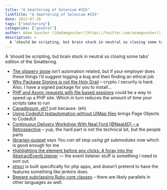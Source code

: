 ```yaml
---
title: "A Smattering of Selenium #155"
linkTitle: "A Smattering of Selenium #155"
date: 2013-07-28
tags: ["smattering"]
categories: ["general"]
author: Adam Goucher ([@adamgoucher](https://twitter.com/adamgoucher))
description: >
  A ‘should be scripting, but brain stuck in neutral so closing some tabs’ edition of the Smattering.
---
```



A ‘should be scripting, but brain stuck in neutral so closing some tabs’ edition of the Smattering.

*   [The slippery slope](http://www.90percentofeverything.com/2013/07/23/the-slippery-slope/) isn’t automation related, but if your employer does these things I’d suggest logging a bug and then finding an ethical job
*   [Why Package Signing is not the Holy Grail](https://caremad.io/blog/packaging-signing-not-holy-grail/) – crypto / security is hard. Also, I have a signed package for you to install…
*   [PHP and Async requests with file based sessions](http://blog.preinheimer.com/index.php?/archives/416-PHP-and-Async-requests-with-file-based-sessions.html) could be a way to speed up a PHP site. Which in turn reduces the amount of time your scripts take to run
*   [Canadipsum, eh?](http://canadipsum.com/) just because. (eh)
*   [Using CodedUI testautomation without UIMap files](http://blogs.infosupport.com/using-codedui-testautomation-without-uimap-files/) brings Page Objects to CodedUI
*   [Continuous Delivery Workshop With Neal Ford (@Neal4D) – a Retrospective](http://blog.matthewskelton.net/2013/07/22/continuous-delivery-workshop-with-neal-ford-neal4d-a-retrospective/) – yup, the hard part is not the technical bit, but the people parts
*   [librarian-puppet](http://librarian-puppet.com/) says _You can all stop using git submodules now_ which is good enough for me
*   [Highlighting the element before any clicks: A foray into the AbstractEventListener](http://swdandruby.wordpress.com/2013/07/26/highlighting-the-element-before-any-clicks-a-foray-into-the-abstracteventlistener/) — the event listener stuff is something I need to sort out.
*   [phpci](http://www.phptesting.org/) is built specifically for php apps, and doesn’t pretend to have the features something like jenkins does
*   [Beware subclassing Ruby core classes](http://words.steveklabnik.com/beware-subclassing-ruby-core-classes) – there are likely parallels in other languages as well.